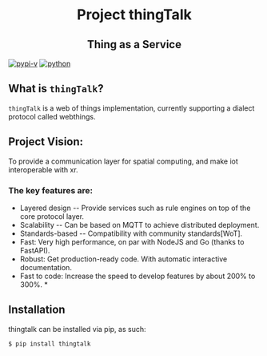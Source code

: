 <h1 align="center">Project thingTalk</h1>

<h2 align="center">Thing as a Service</h2>

[![pypi-v](https://img.shields.io/pypi/v/thingtalk.svg)](https://pypi.python.org/pypi/thingtalk)
[![python](https://img.shields.io/pypi/pyversions/thingtalk.svg)](https://github.com/hidaris/thingtalk)

## What is `thingTalk`?
`thingTalk` is a web of things implementation, currently supporting a dialect protocol called webthings.

## Project Vision:
To provide a communication layer for spatial computing, and make iot interoperable with xr.

### The key features are:
* Layered design -- Provide services such as rule engines on top of the core protocol layer.
* Scalability -- Can be based on MQTT to achieve distributed deployment.
* Standards-based -- Compatibility with community standards[WoT].
* Fast: Very high performance, on par with NodeJS and Go (thanks to FastAPI).
* Robust: Get production-ready code. With automatic interactive documentation.
* Fast to code: Increase the speed to develop features by about 200% to 300%. *

## Installation
thingtalk can be installed via pip, as such:

`$ pip install thingtalk`
